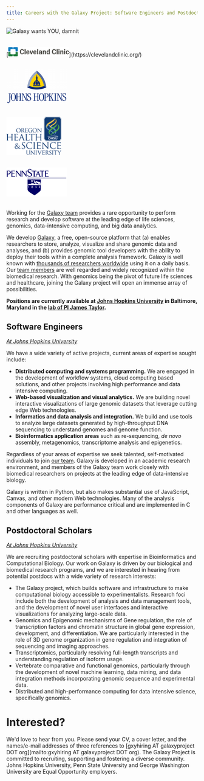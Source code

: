 ```yaml
---
title: Careers with the Galaxy Project: Software Engineers and Postdoctoral Researchers
---
```


<div class='center-img'>
<img src="/src/galaxy-is-hiring/GalaxyIsHiringWordCloud2.png" alt="Galaxy wants YOU, damnit" width="300" />
</div>

<br />

<div class='right'>
<br />
[<img src="/src/images/logos/cleveland-clinic.svg" alt="Cleveland Clinic" width="160" />](https://clevelandclinic.org/)<br /><br />

[<img src="/src/images/logos/JohnsHopkins.png" alt="Johns Hopkins University" width="160" />](http://www.johnshopkins.edu/)<br /><br />

[<img src="/src/images/logos/OHSU_Logo_300.png" alt="Oregon Health and Science University" width="145" />](https://ohsu.edu/)<br /><br />

[<img src="/src/images/logos/PennStateLogo.png" alt="Penn State University" width="160" />](http://www.psu.edu/)<br /><br />
</div>

Working for the [Galaxy team](/src/galaxy-team/index.md) provides a rare opportunity to perform research and develop software at the leading edge of life sciences, genomics, data-intensive computing, and big data analytics.

We develop [Galaxy](http://galaxyproject.org), a free, open-source platform that (a) enables researchers to store, analyze, visualize and share genomic data and analyses, and (b) provides genomic tool developers with the ability to deploy their tools within a complete analysis framework.  Galaxy is well known with [thousands of researchers worldwide](/src/galaxy-project/statistics/index.md) using it on a daily basis. Our [team members](/src/galaxy-team/index.md) are well regarded and widely recognized within the biomedical research.  With genomics being the pivot of future life sciences and healthcare, joining the Galaxy project will open an immense array of possibilities.

**Positions are currently available at [Johns Hopkins University](http://www.johnshopkins.edu/) in Baltimore, Maryland in the [lab of PI James Taylor](http://taylorlab.org/).**

## Software Engineers

*[At Johns Hopkins University](http://taylorlab.org/joining/sw/)*

We have a wide variety of active projects, current areas of expertise sought include:

* **Distributed computing and systems programming.** We are engaged in the development of workflow systems, cloud computing based solutions, and other projects involving high performance and data intensive computing.
* **Web-based visualization and visual analytics.** We are building novel interactive visualizations of large genomic datasets that leverage cutting edge Web technologies.
* **Informatics and data analysis and integration.**  We build and use tools to analyze large datasets generated by high-throughput DNA sequencing to understand genomes and genome function.
* **Bioinformatics application areas** such as re-sequencing, *de novo* assembly, metagenomics, transcriptome analysis and epigenetics.

Regardless of your areas of expertise we seek talented, self-motivated individuals to join [our team](/src/galaxy-team/index.md). Galaxy is developed in an academic research environment, and members of the Galaxy team work closely with biomedical researchers on projects at the leading edge of data-intensive biology.

Galaxy is written in Python, but also makes substantial use of JavaScript, Canvas, and other modern Web technologies. Many of the analysis components of Galaxy are performance critical and are implemented in C and other languages as well.

## Postdoctoral Scholars

*[At Johns Hopkins University](http://taylorlab.org/joining/postdocs/)*

We are recruiting postdoctoral scholars with expertise in Bioinformatics and Computational Biology. Our work on Galaxy is driven by our biological and biomedical research programs, and we are interested in hearing from potential postdocs with a wide variety of research interests:

* The Galaxy project, which builds software and infrastructure to make computational biology accessible to experimentalists. Research foci include both the development of analysis and data management tools, and the development of novel user interfaces and interactive visualizations for analyzing large-scale data.
* Genomics and Epigenomic mechanisms of Gene regulation, the role of transcription factors and chromatin structure in global gene expression, development, and differentiation. We are particularly interested in the role of 3D genome organization in gene regulation and integration of sequencing and imaging approaches.
* Transcriptomics, particularly resolving full-length transcripts and understanding regulation of isoform usage.
* Vertebrate comparative and functional genomics, particularly through the development of novel machine learning, data mining, and data integration methods incorporating genomic sequence and experimental data.
* Distributed and high-performance computing for data intensive science, specifically genomics.

# Interested?

We'd love to hear from you.  Please send your CV, a cover letter, and the names/e-mail addresses of three references to [gxyhiring AT galaxyproject DOT org](mailto:gxyhiring AT galaxyproject DOT org).  The Galaxy Project is committed to recruiting, supporting and fostering a diverse community. Johns Hopkins University, Penn State University and George Washington University are Equal Opportunity employers.
